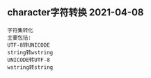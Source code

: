 


## character字符转换 2021-04-08

```
字符集转化
主要包括:
UTF-8转UNICODE
string转wstring
UNICODE转UTF-8
wstring转string
```

